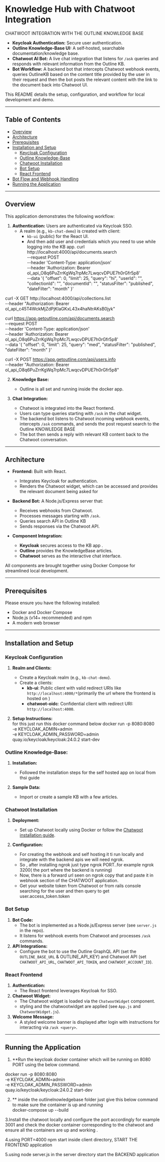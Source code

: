 # Knowledge Hub with Chatwoot Integration
CHATWOOT INTEGRATION WITH THE  OUTLINE KNOWLEDGE BASE 

- **Keycloak Authentication:** Secure user authentication.
- **Outline Knowledge-Base UI:** A self‑hosted, searchable documentation/knowledge base.
- **Chatwoot AI Bot:** A live chat integration that listens for `/ask` queries and responds with relevant information from the Outline KB.
- **Bot Workflow:** A backend bot  that intercepts Chatwoot webhook events, queries OutlineKB based on the content title provided by the user in their request and then the bot posts the relevant content with the link to the document back into Chatwoot UI.

This README details the setup, configuration, and workflow for local development and demo.

---

## Table of Contents

- [Overview](#overview)
- [Architecture](#architecture)
- [Prerequisites](#prerequisites)
- [Installation and Setup](#installation-and-setup)
  - [Keycloak Configuration](#keycloak-configuration)
  - [Outline Knowledge-Base](#outline-knowledge-base)
  - [Chatwoot Installation](#chatwoot-installation)
  - [Bot Setup](#bot-setup)
  - [React Frontend](#react-frontend)
- [Bot Flow and Webhook Handling](#bot-flow-and-webhook-handling)
- [Running the Application](#running-the-application)

---

## Overview

This application demonstrates the following workflow:

1. **Authentication:** Users are authenticated via Keycloak SSO.  
   - A realm (e.g., `kb-chat-demo`) is created with client:
     - `kb-ui` (public) for the React UI.
     - And then add user and credentials  which you need to use while logging into the  KB app.
curl http://localhost:4000/api/documents.search \
  --request POST \
  --header 'Content-Type: application/json' \
  --header 'Authorization: Bearer ol_api_O8q6PuZrrKgWq7rpMc7LwqcvDPUE7h0rGfr5p8' \
  --data '{
  "offset": 0,
  "limit": 25,
  "query": "hi",
  "userId": "",
  "collectionId": "",
  "documentId": "",
  "statusFilter": "published",
  "dateFilter": "month"
}'

curl -X GET http://localhost:4000/api/collections.list \
  --header "Authorization: Bearer ol_api_c45T4WckMjZdPjKlaGKxL43x4haNtrAKsB0jyk"


curl https://app.getoutline.com/api/documents.search \
  --request POST \
  --header 'Content-Type: application/json' \
  --header 'Authorization: Bearer ol_api_O8q6PuZrrKgWq7rpMc7LwqcvDPUE7h0rGfr5p8' \
  --data '{
    "offset": 0,
    "limit": 25,
    "query": "med",
    "statusFilter": "published",
    "dateFilter": "month"
  }'

  curl -X POST https://app.getoutline.com/api/users.info \
  --header "Authorization: Bearer ol_api_O8q6PuZrrKgWq7rpMc7LwqcvDPUE7h0rGfr5p8"


   
2. **Knowledge Base:**  
   - Outline is all set and running inside the docker app.

3. **Chat Integration:**  
   - Chatwoot is integrated into the React frontend.
   - Users can type queries starting with `/ask` in the chat widget.
   - The backend bot listens to Chatwoot incoming webhook events, intercepts `/ask` commands, and sends the post request search to the Outline KNOWLEDGE BASE
   - The bot then sends a reply with relevant KB content back to the Chatwoot conversation.

---

## Architecture

- **Frontend:** Built with React.  
  - Integrates Keycloak for authentication.
  - Renders the Chatwoot widget, which can be accessed and provides the relevant document being asked for
  
- **Backend Bot:** A Node.js/Express server that:
  - Receives webhooks from Chatwoot.
  - Processes messages starting with `/ask`.
  - Queries search  API in Outline KB
  - Sends responses via the Chatwoot API.
  
- **Component Integration:**  
  - **Keycloak** secures access to the KB app .
  - **Outline** provides the KnowledgeBase articles.
  - **Chatwoot** serves as the interactive chat interface.
  
All components are brought together using Docker Compose for streamlined local development.

---

## Prerequisites

Please ensure you have the following installed:

- Docker and Docker Compose  
- Node.js (v14+ recommended) and npm
- A modern web browser

---

## Installation and Setup

### Keycloak Configuration

1. **Realm and Clients:**
   - Create a Keycloak realm (e.g., `kb-chat-demo`).
   - Create a clients:
     - **kb-ui**: Public client with valid redirect URIs like `http://localhost:4000/*`(primarily the url where the frontend is hosted on )
     - **chatwoot-oidc**: Confidential client with redirect URI: `http://localhost:4000`.

2. **Setup Instructions:**  
    for this just run this docker command below 
    docker run -p 8080:8080 \
  -e KEYCLOAK_ADMIN=admin \
  -e KEYCLOAK_ADMIN_PASSWORD=admin \
  quay.io/keycloak/keycloak:24.0.2 start-dev

### Outline Knowledge-Base:


1. **Installation:**  
   - Followed the installation steps for the self hosted app on local from thsi guide

2. **Sample Data:**  
   - Import or create a sample KB with a few articles.

### Chatwoot Installation

1. **Deployment:**  
   - Set up Chatwoot locally using Docker or follow the [Chatwoot installation guide](https://www.chatwoot.com/docs/deployment/overview).

2. **Configuration:**  
   - For creating the webhook and self hosting it ti run locally and integrate with the backend apis we will need ngrok.
   - So , after installing ngrok just type ngrok PORT..for example ngrok 3200( the port where the backend is running)
   - Now, there is a forward url seen on ngrok copy that and paste it in webhook section of the CHATWOOT application. 
   - Get your website token from Chatwoot or from rails console searching for the user and then query to get user.access_token.token
### Bot Setup

1. **Bot Code:**  
   - The bot is implemented as a Node.js/Express server (see `server.js` in the repo).
   - It listens for webhook events from Chatwoot and processes `/ask` commands.
2. **API Integrations:**  
   - Configure the bot to use the Outline GraphQL API (set the ` OUTLINE_BASE_URL` &  OUTLINE_API_KEY) and Chatwoot API (set `CHATWOOT_API_URL`, `CHATWOOT_API_TOKEN`, and `CHATWOOT_ACCOUNT_ID`).


### React Frontend

1. **Authentication:**  
   - The React frontend leverages Keycloak for SSO.
2. **Chatwoot Widget:**  
   - The Chatwoot widget is loaded via the `ChatwootWidget` component.  
   -    styling and the chatwootwidget  are applied (see `App.js` and `ChatwootWidget.js`).
3. **Welcome Message:**  
   - A styled welcome banner is displayed after login with instructions for interacting via `/ask <query>`.

---
## Running the Application
1. **Run the keycloak docker container which will be running on 8080 PORT using the below command.

  docker run -p 8080:8080 \
  -e KEYCLOAK_ADMIN=admin \
  -e KEYCLOAK_ADMIN_PASSWORD=admin \
  quay.io/keycloak/keycloak:24.0.2 start-dev

2. ** inside the outlinelnowledgebase folder just give this  below command to make sure the container is up and running  
      docker-compose up --build

3.Install the chatwoot locally and configure the port accordingly for example 3001 and check the docker container corresponding to the chatwoot and ensure all the containers are up and working .

4.using PORT=4000 npm start  inside client directory, START THE FRONTEND application

5.using node server.js in the server directory start the BACKEND application


